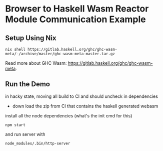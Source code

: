 Browser to Haskell Wasm Reactor Module Communication Example
============================================================

## Setup Using Nix

```
nix shell https://gitlab.haskell.org/ghc/ghc-wasm-meta/-/archive/master/ghc-wasm-meta-master.tar.gz
```

Read more about GHC Wasm: https://gitlab.haskell.org/ghc/ghc-wasm-meta.

## Run the Demo

in hacky state, moving all build to CI and should uncheck in dependencies

* down load the zip from CI that contains the haskell generated webasm

install all the node dependencies (what's the init cmd for this)

`npm start`

and run server with

`node_modules/.bin/http-server`